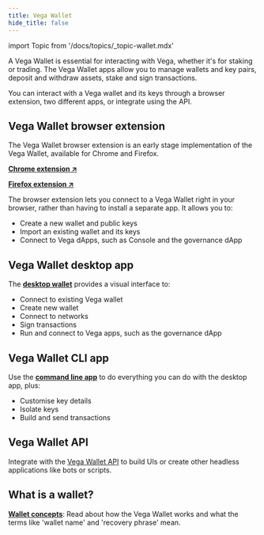 ```yaml
---
title: Vega Wallet
hide_title: false
---
```

import Topic from '/docs/topics/_topic-wallet.mdx'

<Topic />

A Vega Wallet is essential for interacting with Vega, whether it's for staking or trading. The Vega Wallet apps allow you to manage wallets and key pairs, deposit and withdraw assets, stake and sign transactions.

You can interact with a Vega wallet and its keys through a browser extension, two different apps, or integrate using the API.

## Vega Wallet browser extension
The Vega Wallet browser extension is an early stage implementation of the Vega Wallet, available for Chrome and Firefox.

**[Chrome extension ↗](https://chrome.google.com/webstore/detail/vega-wallet-fairground/nmmjkiafpmphlikhefgjbblebfgclikn)**

**[Firefox extension ↗](https://addons.mozilla.org/en-GB/firefox/addon/vega-wallet/)**

The browser extension lets you connect to a Vega Wallet right in your browser, rather than having to install a separate app. It allows you to:
* Create a new wallet and public keys
* Import an existing wallet and its keys
* Connect to Vega dApps, such as Console and the governance dApp

## Vega Wallet desktop app
The **[desktop wallet](./desktop-app/index.md)** provides a visual interface to: 
* Connect to existing Vega wallet
* Create new wallet 
* Connect to networks
* Sign transactions
* Run and connect to Vega apps, such as the governance dApp

## Vega Wallet CLI app
Use the **[command line app](./cli-wallet/index.md)** to do everything you can do with the desktop app, plus:
* Customise key details 
* Isolate keys
* Build and send transactions

## Vega Wallet API
Integrate with the [Vega Wallet API](../category/api/wallet-api) to build UIs or create other headless applications like bots or scripts.

## What is a wallet?
**[Wallet concepts](../../concepts/vega-wallet.md)**: Read about how the Vega Wallet works and what the terms like 'wallet name' and 'recovery phrase' mean.

